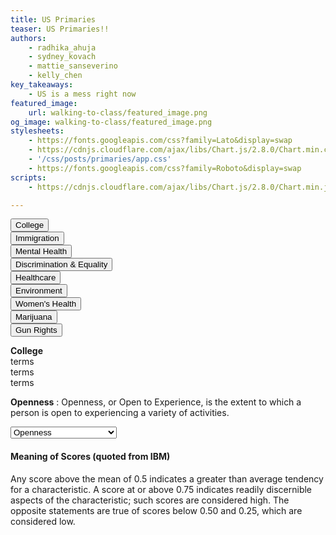 ```yaml
---
title: US Primaries
teaser: US Primaries!!
authors:
    - radhika_ahuja
    - sydney_kovach
    - mattie_sanseverino
    - kelly_chen
key_takeaways:
    - US is a mess right now
featured_image:
    url: walking-to-class/featured_image.png
og_image: walking-to-class/featured_image.png
stylesheets:
    - https://fonts.googleapis.com/css?family=Lato&display=swap
    - https://cdnjs.cloudflare.com/ajax/libs/Chart.js/2.8.0/Chart.min.css
    - '/css/posts/primaries/app.css'
    - https://fonts.googleapis.com/css?family=Roboto&display=swap
scripts:
    - https://cdnjs.cloudflare.com/ajax/libs/Chart.js/2.8.0/Chart.min.js

---
```


  <!-- Include statements here to ensure order -->
  <!-- TODO**: Figure out a better way -->
  <script src="/js/posts/primaries/amy-klobuchar_traits.js"></script>
  <script src="/js/posts/primaries/bernie-sanders_traits.js"></script>
  <script src="/js/posts/primaries/donald-trump_traits.js"></script>
  <script src="/js/posts/primaries/elizabeth-warren_traits.js"></script>
  <script src="/js/posts/primaries/joe-biden_traits.js"></script>
  <script src="/js/posts/primaries/michael-bloomberg_traits.js"></script>
  <script src="/js/posts/primaries/pete-buttigieg_traits.js"></script>
  <script src="/js/posts/primaries/helper.js"></script>
  <script src="https://cdnjs.cloudflare.com/ajax/libs/Chart.js/2.8.0/Chart.min.js"></script>

  <!-- NOTES on Keywords Charts -->
  <!-- The buttons represent a group of keywords (Eg: college represents student, tuition, debt, etc. -->
  <!-- For each candidate, on hover, we can see how many times they mentioned the certain keyword in their tweets -->
  <!-- Useful analysis could be mentioning topics that have been spoken the most and least about in total (add up numbers), or if a certain candidate is significantly more outspoken about a certain topic -->

  <!-- SECTION: Keywords Chart -->
  <script>
  function search_terms(keyword) {
    output = "";
    output = output.concat("<strong>", keyword.toString(), "</strong> <br>");
    //TODO: concatanate to search terms to output (and add <br> tag after)
    // Eg: func (_keyword_) = college, tuition, student, etc.
    output = output.concat("{search_terms}");
    document.getElementById("search-terms").innerHTML = output;
  }  
  </script>

  <script>
    // function reset() {
    //   document.getElementById('keyword-button').style.color = "#000000";
    //   document.getElementById('keyword-button').style.backgroundColor = "#FFFFFF"; 
    // }

    // function update_btn_color(_this) {
    //   _this.style.color = "#FFFFFF";
    //   _this.style.backgroundColor = "#000000";
    // }
  </script>

  <!-- TODO**: Fix styling to even out spacing -->
  <div id="keyword-wrapper">
    <div>
      <button id="keyword-button" onclick="keyword_func('college'); search_terms('college'); reset(); update_btn_color(this);">College</button> <br>
      <button id="keyword-button" onclick="keyword_func('immigration'); search_terms('immigration'); reset(); update_btn_color(this);">Immigration</button> <br>
      <button id="keyword-button" onclick="keyword_func('mental-health'); search_terms('mental-health'); reset(); update_btn_color(this);">Mental Health</button> <br>
      <button id="keyword-button" onclick="keyword_func('discrimination-and-equality'); search_terms('discrimination-and-equality'); reset(); update_btn_color(this);">Discrimination & Equality</button> <br>
      <button id="keyword-button" onclick="keyword_func('healthcare'); search_terms('healthcare'); reset(); update_btn_color(this);">Healthcare</button> <br>
      <button id="keyword-button" onclick="keyword_func('environment'); search_terms('environment'); reset(); update_btn_color(this);">Environment</button> <br>
      <button id="keyword-button" onclick="keyword_func('women'); search_terms('women'); reset(); update_btn_color(this);">Women's Health</button> <br>
      <button id="keyword-button" onclick="keyword_func('weed'); search_terms('weed'); reset(); update_btn_color(this);">Marijuana</button> <br>
      <button id="keyword-button" onclick="keyword_func('gun-rights'); search_terms('gun-rights'); reset(); update_btn_color(this);">Gun Rights</button>
    </div>
    <div>
      <canvas id="keyword-chart"></canvas>
    </div>
    <div class="info-box">
      <!-- Default college - changes on click -->
      <p id="search-terms">
      <strong>College</strong> <br>
          terms <br>
          terms <br>
          terms <br>
      </p>
    </div>
  </div>

  <script src="/js/posts/primaries/keyword_chart.js"></script>

<!-- END OF SECTION -->

<!-- NOTES on Personality Chart -->
<!-- For each personality trait, each candidate's bubble size (i.e., the radius), shows a percentage for how much they possess a trait -->
<!-- "Any score above the mean of 0.5 indicates a greater than average tendency for a characteristic. A score at or above 0.75 indicates readily discernible aspects of the characteristic; such scores are considered high. The opposite statements are true of scores below 0.50 and 0.25, which are considered low.", but I adjusted the numbers (* 100), to make them a percentage. So we can modify the statement here too -->

<!-- SECTION: Personality Chart-->
<div id="bubble-wrapper">
  <div>
    <canvas id="bubble-chart"></canvas>
  </div>
    <!-- Default Openness, changes on-click -->
  <div class="info-box"> <!-- TODO**: Fix styling so no overflow from chart -->
    <p id="trait_meaning">
    <strong>Openness</strong>
    : Openness, or Open to Experience, is the extent to which a person is open to experiencing a variety of activities. 
    </p>
  </div>
</div>

<!-- Modify bubble_chart (y constant), to bubble_chart_2 (r constant) to view-->
  <script src="/js/posts/primaries/bubble_chart.js"></script>
  <script src="/js/posts/primaries/trait_details.js"></script>

  <div>
  <script>
  function trait_meaning_func(trait) {
    output = "";
    output = output.concat("<strong>", trait.toString(), "</strong>", ": ", trait_meanings[trait]);
    document.getElementById("trait_meaning").innerHTML = output;
  }
  </script>

  <!-- TODO**: Remove some traits? or break down into main traits and sub-traits-->
  <!-- TODO**: Change scale for media queries -->
  <select onchange="bubble_func(this.value, 40); trait_meaning_func(this.value);">
  <option value='Openness'>Openness</option>
  <option value='Conscientiousness'>Conscientiousness</option>
  <option value='Agreeableness'>Agreeableness</option>
  <option value='Extraversion'>Introversion/Extraversion</option>
  <option value='Emotional range'>Emotional Range</option>
  <option value='Adventurousness'>Adventurousness</option>
  <option value='Artistic interests'>Artistic Interests</option>
  <option value='Emotionality'>Emotionality</option>
  <option value='Imagination'>Imagination</option>
  <option value='Intellect'>Intellect</option>
  <option value='Authority-challenging'>Authority-Challenging</option>
  <option value='Achievement striving'>Achievement-Striving</option>
  <option value='Cautiousness'>Cautiousness</option>
  <option value='Dutifulness'>Dutifulness</option>
  <option value='Orderliness'>Orderliness</option>
  <option value='Self-discipline'>Self-Discipline</option>
  <option value='Self-efficacy'>Self Efficacy</option>
  <option value='Activity level'>Activity Level</option>
  <option value='Assertiveness'>Assertiveness</option>
  <option value='Cheerfulness'>Cheerfulness</option>
  <option value='Excitement-seeking'>Excitement-seeking</option>
  <option value='Outgoing'>Outgoing</option>
  <option value='Gregariousness'>Gregariousness</option>
  <option value='Altruism'>Altruism</option>
  <option value='Cooperation'>Cooperation</option>
  <option value='Modesty'>Modesty</option>
  <option value='Uncompromising'>Uncompromising</option>
  <option value='Sympathy'>Sympathy</option>
  <option value='Trust'>Trust</option>
  <option value='Fiery'>Fiery</option>
  <option value='Prone to worry'>Prone to worry</option>
  <option value='Melancholy'>Melancholy</option>
  <option value='Immoderation'>Immoderation</option>
  <option value='Self-consciousness'>Self-consciousness</option>
  <option value='Susceptible to stress'>Susceptible to stress</option>
  </select>
  </div>
<!-- END OF SECTION -->


 #### Meaning of Scores (quoted from IBM)
 
  Any score above the mean of 0.5 indicates a greater than average tendency for a characteristic. A score at or above 0.75 indicates readily discernible aspects of the characteristic; such scores are considered high.
  The opposite statements are true of scores below 0.50 and 0.25, which are considered low.
